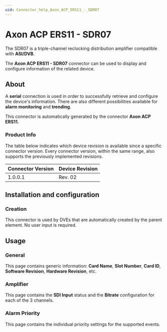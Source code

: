 ```yaml
---
uid: Connector_help_Axon_ACP_ERS11_-_SDR07
---
```


# Axon ACP ERS11 - SDR07

The SDR07 is a triple-channel reclocking distribution amplifier compatible with **ASI/DVB**.

The **Axon ACP ERS11 - SDR07** connector can be used to display and configure information of the related device.

## About

A **serial** connection is used in order to successfully retrieve and configure the device's information. There are also different possibilities available for **alarm monitoring** and **trending**.

This connector is automatically generated by the connector **Axon ACP ERS11.**

### Product Info

The table below indicates which device revision is available since a specific connector version. Every connector version, within the same range, also supports the previously implemented revisions.

| **Connector Version** | **Device Revision** |
|--------------------|---------------------|
| 1.0.0.1            | Rev. 02             |

## Installation and configuration

### Creation

This connector is used by DVEs that are automatically created by the parent element. No user input is required.

## Usage

### General

This page contains generic information: **Card Name**, **Slot Number**, **Card ID**, **Software Revision**, **Hardware Revision**, etc.

### Amplifier

This page contains the **SDI Input** status and the **Bitrate** configuration for each of the 3 channels.

### Alarm Priority

This page contains the individual priority settings for the supported events.
